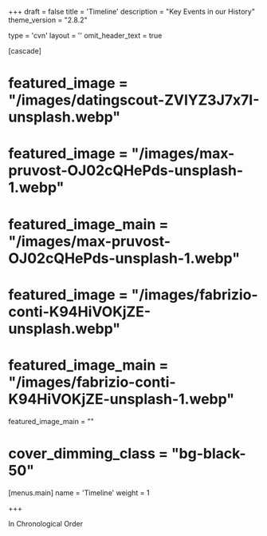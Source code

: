 +++
draft = false
title = 'Timeline'
description = "Key Events in our History"
theme_version = "2.8.2"

type = 'cvn'
layout = ''
omit_header_text = true

[cascade]
# featured_image = "/images/datingscout-ZVIYZ3J7x7I-unsplash.webp"
# featured_image = "/images/max-pruvost-OJ02cQHePds-unsplash-1.webp"
# featured_image_main = "/images/max-pruvost-OJ02cQHePds-unsplash-1.webp"
# featured_image = "/images/fabrizio-conti-K94HiVOKjZE-unsplash.webp"
# featured_image_main = "/images/fabrizio-conti-K94HiVOKjZE-unsplash-1.webp"
featured_image_main = ""
# cover_dimming_class = "bg-black-50"

[menus.main]
  name = 'Timeline'
  weight = 1

+++

In Chronological Order


